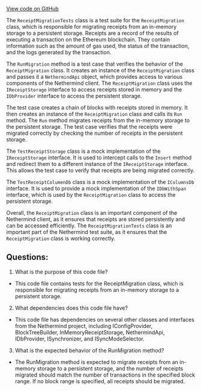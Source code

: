 [View code on GitHub](https://github.com/NethermindEth/nethermind/src/Nethermind/Nethermind.Runner.Test/Ethereum/Steps/Migrations/ReceiptMigrationTests.cs)

The `ReceiptMigrationTests` class is a test suite for the `ReceiptMigration` class, which is responsible for migrating receipts from an in-memory storage to a persistent storage. Receipts are a record of the results of executing a transaction on the Ethereum blockchain. They contain information such as the amount of gas used, the status of the transaction, and the logs generated by the transaction.

The `RunMigration` method is a test case that verifies the behavior of the `ReceiptMigration` class. It creates an instance of the `ReceiptMigration` class and passes it a `NethermindApi` object, which provides access to various components of the Nethermind client. The `ReceiptMigration` class uses the `IReceiptStorage` interface to access receipts stored in memory and the `IDbProvider` interface to access the persistent storage.

The test case creates a chain of blocks with receipts stored in memory. It then creates an instance of the `ReceiptMigration` class and calls its `Run` method. The `Run` method migrates receipts from the in-memory storage to the persistent storage. The test case verifies that the receipts were migrated correctly by checking the number of receipts in the persistent storage.

The `TestReceiptStorage` class is a mock implementation of the `IReceiptStorage` interface. It is used to intercept calls to the `Insert` method and redirect them to a different instance of the `IReceiptStorage` interface. This allows the test case to verify that receipts are being migrated correctly.

The `TestReceiptColumenDb` class is a mock implementation of the `IColumnsDb` interface. It is used to provide a mock implementation of the `IDbWithSpan` interface, which is used by the `ReceiptMigration` class to access the persistent storage.

Overall, the `ReceiptMigration` class is an important component of the Nethermind client, as it ensures that receipts are stored persistently and can be accessed efficiently. The `ReceiptMigrationTests` class is an important part of the Nethermind test suite, as it ensures that the `ReceiptMigration` class is working correctly.
## Questions: 
 1. What is the purpose of this code file?
- This code file contains tests for the ReceiptMigration class, which is responsible for migrating receipts from an in-memory storage to a persistent storage.

2. What dependencies does this code file have?
- This code file has dependencies on several other classes and interfaces from the Nethermind project, including IConfigProvider, BlockTreeBuilder, InMemoryReceiptStorage, NethermindApi, IDbProvider, ISynchronizer, and ISyncModeSelector.

3. What is the expected behavior of the RunMigration method?
- The RunMigration method is expected to migrate receipts from an in-memory storage to a persistent storage, and the number of receipts migrated should match the number of transactions in the specified block range. If no block range is specified, all receipts should be migrated.